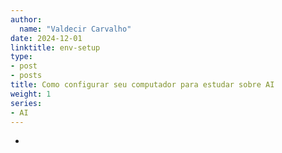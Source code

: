 ```yaml
---
author:
  name: "Valdecir Carvalho"
date: 2024-12-01
linktitle: env-setup
type:
- post
- posts
title: Como configurar seu computador para estudar sobre AI
weight: 1
series:
- AI
---
```


- 